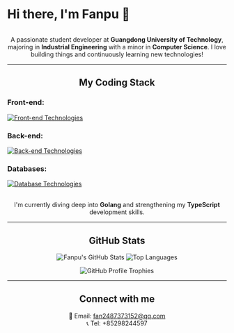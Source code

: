 <h1 align="center" style="position: relative; display: inline-block;">
  Hi there, I'm Fanpu 👋
</h1>

<p align="center">
  A passionate student developer at <strong>Guangdong University of Technology</strong>, majoring in <strong>Industrial Engineering</strong> with a minor in <strong>Computer Science</strong>. I love building things and continuously learning new technologies!
</p>

---

<h2 align="center">My Coding Stack</h2>

<p align="center">
  <h3>Front-end:</h3>
  <a href="https://skillicons.dev" target="_blank">
    <img src="https://skillicons.dev/icons?i=js,ts,react,vue,nextjs,tailwind" alt="Front-end Technologies" />
  </a>
  <h3>Back-end:</h3>
  <a href="https://skillicons.dev" target="_blank">
    <img src="https://skillicons.dev/icons?i=flask,nodejs,express,cs" alt="Back-end Technologies" />
  </a>
  <h3>Databases:</h3>
  <a href="https://skillicons.dev" target="_blank">
    <img src="https://skillicons.dev/icons?i=mongodb,mysql" alt="Database Technologies" />
  </a>
</p>

<p align="center">
  <br>
  I'm currently diving deep into <strong>Golang</strong> and strengthening my <strong>TypeScript</strong> development skills.
</p>

---

<h2 align="center">GitHub Stats</h2>

<p align="center">
  <img src="https://github-readme-stats.vercel.app/api?username=OokukiooO&show_icons=true&theme=dark&hide_border=true&count_private=true" alt="Fanpu's GitHub Stats" />
  <img src="https://github-readme-stats.vercel.app/api/top-langs/?username=OokukiooO&layout=compact&theme=dark&hide_border=true" alt="Top Languages" />
</p>

<p align="center">
  <img src="https://github-profile-trophy.vercel.app/?username=OokukiooO&theme=dark" alt="GitHub Profile Trophies" />
</p>

<p align="center">
  </p>

---

<h2 align="center">Connect with me</h2>

<p align="center">
  📧 Email: <a href="mailto:fan2487373152@qq.com">fan2487373152@qq.com</a><br>
  📞 Tel: +85298244597
</p>
